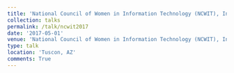```yaml
---
title: 'National Council of Women in Information Technology (NCWIT), Invited Faculty'
collection: talks
permalink: /talk/ncwit2017
date: '2017-05-01'
venue: 'National Council of Women in Information Technology (NCWIT), Invited Faculty.'
type: talk
location: 'Tuscon, AZ'
comments: True
---
```


